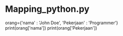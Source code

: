 # Mapping_python.py
 orang={'nama' : 'John Doe', 'Pekerjaan' : 'Programmer'} 
print(orang['nama']) print(orang['Pekerjaan'])
